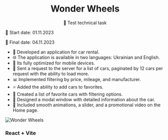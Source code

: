 # <div align=center>Wonder Wheels
 <div align=center>🤖 Test technical task</div>
<p>🚀  Start date: 01.11.2023</p>
<p>🏁  Final date: 04.11.2023</p>
<ul>
<li>🚗 Developed an application for car rental.</li>
<li>🌐 The application is available in two languages: Ukrainian and English.</li>
<li>📱 Its fully optimized for mobile devices.</li>
<li>📡 Sent a request to the server for a list of cars, paginated by 12 cars per request with the ability to load more.</li>
<li>📊 Implemented filtering by price, mileage, and manufacturer.</li>
<li>⭐ Added the ability to add cars to favorites.</li>
<li>🌟 Created a list of favorite cars with filtering options.</li>
<li>📑 Designed a modal window with detailed information about the car.</li>
<li>🎥 Included smooth animations, a slider, and a promotional video on the Home page.</li>
</ul>  

![Wonder Wheels](https://res.cloudinary.com/cloud7ty/image/upload/v1699120721/CarRental/a3clpv0ek6xgsh5pyu5l.jpg)

### React + Vite ###
